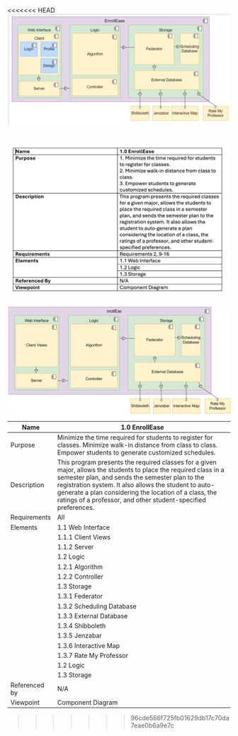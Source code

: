 <<<<<<< HEAD
![EnrollEase First View](EnrollEase.png)

![EnrollEase Design Information Table](EnrollEase_DIT.png)
=======
![EnrollEase First View](EnrollEaseComponentDiagram_v3.drawio.svg)

| Name | 1.0 EnrollEase |
| ----------- | ----------- |
| Purpose | Minimize the time required for students to register for classes. Minimize walk-in distance from class to class. Empower students to generate customized schedules. |
| Description | This program presents the required classes for a given major, allows the students to place the required class in a semester plan, and sends the semester plan to the registration system. It also allows the student to auto-generate a plan considering the location of a class, the ratings of a professor, and other student-specified preferences. |
| Requirements | All |
| Elements | 1.1 Web Interface |
|          | 1.1.1 Client Views |
|          | 1.1.2 Server |
|          | 1.2 Logic |
|          | 1.2.1 Algorithm |
|          | 1.2.2 Controller |
|          | 1.3 Storage |
|          | 1.3.1 Federator |
|          | 1.3.2 Scheduling Database |
|          | 1.3.3 External Database |
|          | 1.3.4 Shibboleth |
|          | 1.3.5 Jenzabar |
|          | 1.3.6 Interactive Map |
|          | 1.3.7 Rate My Professor |
|  | 1.2 Logic |
|  | 1.3 Storage |
| Referenced by | N/A |
| Viewpoint | Component Diagram |
>>>>>>> 96cde566f725fb01629db17c70da7eae0b6a9e7c
